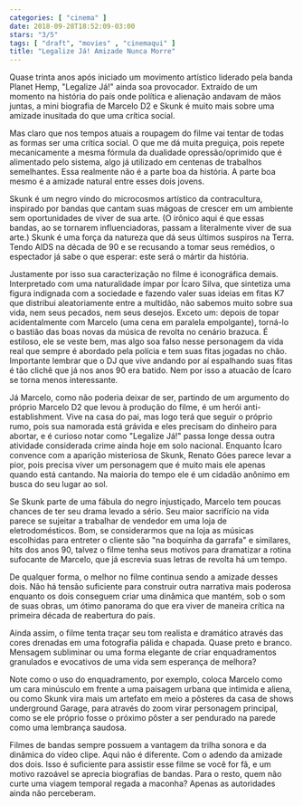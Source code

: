 ```yaml
---
categories: [ "cinema" ]
date: 2018-09-28T18:52:09-03:00
stars: "3/5"
tags: [ "draft", "movies" , "cinemaqui" ]
title: "Legalize Já! Amizade Nunca Morre"
---
```

Quase trinta anos após iniciado um movimento artístico liderado pela banda Planet Hemp, "Legalize Já!" ainda soa provocador. Extraído de um momento na história do país onde política e alienação andavam de mãos juntas, a mini biografia de Marcelo D2 e Skunk é muito mais sobre uma amizade inusitada do que uma crítica social.

Mas claro que nos tempos atuais a roupagem do filme vai tentar de todas as formas ser uma crítica social. O que me dá muita preguiça, pois repete mecanicamente a mesma fórmula da dualidade opressão/oprimido que é alimentado pelo sistema, algo já utilizado em centenas de trabalhos semelhantes. Essa realmente não é a parte boa da história. A parte boa mesmo é a amizade natural entre esses dois jovens.

Skunk é um negro vindo do microcosmos artístico da contracultura, inspirado por bandas que cantam suas mágoas de crescer em um ambiente sem oportunidades de viver de sua arte. (O irônico aqui é que essas bandas, ao se tornarem influenciadoras, passam a literalmente viver de sua arte.) Skunk é uma força da natureza que dá seus últimos suspiros na Terra. Tendo AIDS na década de 90 e se recusando a tomar seus remédios, o espectador já sabe o que esperar: este será o mártir da história.

Justamente por isso sua caracterização no filme é iconográfica demais. Interpretado com uma naturalidade ímpar por Ícaro Silva, que sintetiza uma figura indignada com a sociedade e fazendo valer suas ideias em fitas K7 que distribui aleatoriamente entre a multidão, não sabemos muito sobre sua vida, nem seus pecados, nem seus desejos. Exceto um: depois de topar acidentalmente com Marcelo (uma cena em paralela empolgante), torná-lo o bastião das boas novas da música de revolta no cenário brazuca. É estiloso, ele se veste bem, mas algo soa falso nesse personagem da vida real que sempre é abordado pela polícia e tem suas fitas jogadas no chão. Importante lembrar que o DJ que vive andando por aí espalhando suas fitas é tão clichê que já nos anos 90 era batido. Nem por isso a atuacão de Ícaro se torna menos interessante.

Já Marcelo, como não poderia deixar de ser, partindo de um argumento do próprio Marcelo D2 que levou à produção do filme, é um herói anti-establishment. Vive na casa do pai, mas logo terá que seguir o próprio rumo, pois sua namorada está grávida e eles precisam do dinheiro para abortar, e é curioso notar como "Legalize Já!" passa longe dessa outra atividade considerada crime ainda hoje em solo nacional. Enquanto Ícaro convence com a aparição misteriosa de Skunk, Renato Góes parece levar a pior, pois precisa viver um personagem que é muito mais ele apenas quando está cantando. Na maioria do tempo ele é um cidadão anônimo em busca do seu lugar ao sol.

Se Skunk parte de uma fábula do negro injustiçado, Marcelo tem poucas chances de ter seu drama levado a sério. Seu maior sacrifício na vida parece se sujeitar a trabalhar de vendedor em uma loja de eletrodomésticos. Bom, se considerarmos que na loja as músicas escolhidas para entreter o cliente são "na boquinha da garrafa" e similares, hits dos anos 90, talvez o filme tenha seus motivos para dramatizar a rotina sufocante de Marcelo, que já escrevia suas letras de revolta há um tempo.

De qualquer forma, o melhor no filme continua sendo a amizade desses dois. Não há tensão suficiente para construir outra narrativa mais poderosa enquanto os dois conseguem criar uma dinâmica que mantém, sob o som de suas obras, um ótimo panorama do que era viver de maneira crítica na primeira década de reabertura do país.

Ainda assim, o filme tenta traçar seu tom realista e dramático através das cores drenadas em uma fotografia pálida e chapada. Quase preto e branco. Mensagem subliminar ou uma forma elegante de criar enquadramentos granulados e evocativos de uma vida sem esperança de melhora?

Note como o uso do enquadramento, por exemplo, coloca Marcelo como um cara minúsculo em frente a uma paisagem urbana que intimida e aliena, ou como Skunk vira mais um artefato em meio a pôsteres da casa de shows underground Garage, para através do zoom virar personagem principal, como se ele próprio fosse o próximo pôster a ser pendurado na parede como uma lembrança saudosa.

Filmes de bandas sempre possuem a vantagem da trilha sonora e da dinâmica do vídeo clipe. Aqui não é diferente. Com o adendo da amizade dos dois. Isso é suficiente para assistir esse filme se você for fã, e um motivo razoável se aprecia biografias de bandas. Para o resto, quem não curte uma viagem temporal regada a maconha? Apenas as autoridades ainda não perceberam.
